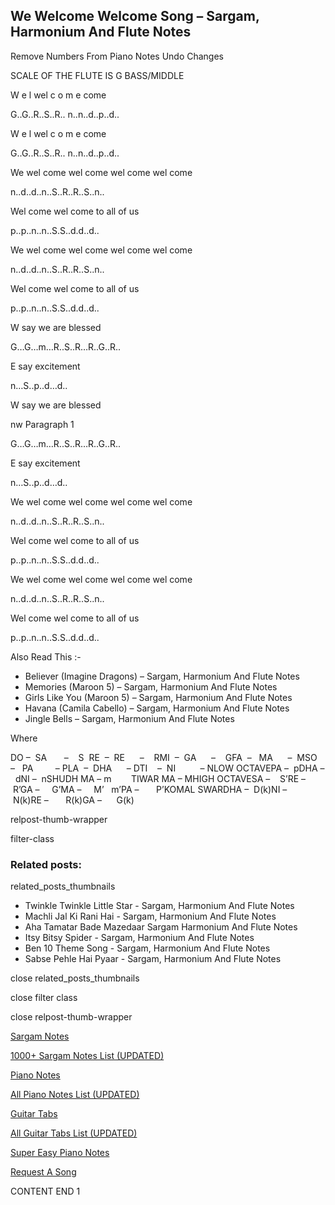 
## We Welcome Welcome Song – Sargam, Harmonium And Flute Notes

Remove Numbers From Piano Notes
Undo Changes

SCALE OF THE FLUTE IS G BASS/MIDDLE

W e l wel c o m e come

G..G..R..S..R.. n..n..d..p..d..

W e l wel c o m e come

G..G..R..S..R.. n..n..d..p..d..

We wel come wel come wel come wel come

n..d..d..n..S..R..R..S..n..

Wel come wel come to all of us

p..p..n..n..S.S..d.d..d..

We wel come wel come wel come wel come

n..d..d..n..S..R..R..S..n..

Wel come wel come to all of us

p..p..n..n..S.S..d.d..d..

W say we are blessed

G…G…m…R..S..R…R..G..R..

E say excitement

n…S..p..d…d..

W say we are blessed

nw Paragraph 1

G…G…m…R..S..R…R..G..R..

E say excitement

n…S..p..d…d..

We wel come wel come wel come wel come

n..d..d..n..S..R..R..S..n..

Wel come wel come to all of us

p..p..n..n..S.S..d.d..d..

We wel come wel come wel come wel come

n..d..d..n..S..R..R..S..n..

Wel come wel come to all of us

p..p..n..n..S.S..d.d..d..

Also Read This :-

* Believer (Imagine Dragons) – Sargam, Harmonium And Flute Notes
* Memories (Maroon 5) – Sargam, Harmonium And Flute Notes
* Girls Like You (Maroon 5) – Sargam, Harmonium And Flute Notes
* Havana (Camila Cabello) – Sargam, Harmonium And Flute Notes
* Jingle Bells – Sargam, Harmonium And Flute Notes

Where

DO –  SA       –    S  RE  –  RE      –    RMI  –  GA      –    GFA  –   MA      –  MSO  –   PA         – PLA  –  DHA      – DTI    –  NI          – NLOW OCTAVEPA –  pDHA –  dNI –  nSHUDH MA – m        TIWAR MA – MHIGH OCTAVESA –    S’RE –     R’GA –     G’MA –     M’   m’PA –       P’KOMAL SWARDHA –  D(k)NI –       N(k)RE –       R(k)GA –      G(k)

relpost-thumb-wrapper

filter-class

### Related posts:

related_posts_thumbnails

* Twinkle Twinkle Little Star - Sargam, Harmonium And Flute Notes
* Machli Jal Ki Rani Hai - Sargam, Harmonium And Flute Notes
* Aha Tamatar Bade Mazedaar Sargam Harmonium And Flute Notes
* Itsy Bitsy Spider - Sargam, Harmonium And Flute Notes
* Ben 10 Theme Song - Sargam, Harmonium And Flute Notes
* Sabse Pehle Hai Pyaar - Sargam, Harmonium And Flute Notes

close related_posts_thumbnails

close filter class

close relpost-thumb-wrapper

[Sargam Notes](https://www.notationsworld.com/sargam-notes.html)

[1000+ Sargam Notes List (UPDATED)](https://www.notationsworld.com/all-songs-list-sargam-notes.html)

[Piano Notes](https://www.notationsworld.com/piano-notes.html)

[All Piano Notes List (UPDATED)](https://www.notationsworld.com/all-songs-list-piano-notes.html)

[Guitar Tabs](https://www.notationsworld.com/guitar-tabs.html)

[All Guitar Tabs List (UPDATED)](https://www.notationsworld.com/all-songs-list-guitar-tabs.html)

[Super Easy Piano Notes](https://studywall.in/)

[Request A Song](https://www.notationsworld.com/request-a-song.html)

CONTENT END 1

